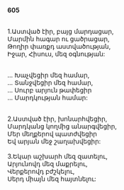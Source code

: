 **605**

\
1.Աստված էիր, բայց մարդացար,\
Մարմին հագար ու ցածրացար,\
Թողիր փառքդ աստվածության,\
Իջար, Հիսուս, մեզ օգնության:

\
 ... Խաչվեցիր մեզ համար,\
 ... Տանջվեցիր մեզ համար,\
 ... Սուրբ արյուն թափեցիր\
 ... Մարդկության համար:

\
2.Աստված էիր, խոնարհվեցիր,\
Մարդկանց կողմից անարգվեցիր,\
Մեր մեղքերով պատժվեցիր\
Եվ արյան մեջ շաղախվեցիր:\
\
3.Եկար աշխարհ մեզ զատելու,\
Արյունովդ մեզ մաքրելու,\
Վերքերովդ բժշկելու,\
Սերդ միայն մեզ հայտնելու:
